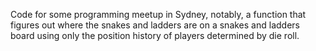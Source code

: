 Code for some programming meetup in Sydney, notably, a function that figures out where the snakes and ladders are on a snakes and ladders board using only the position history of players determined by die roll.
